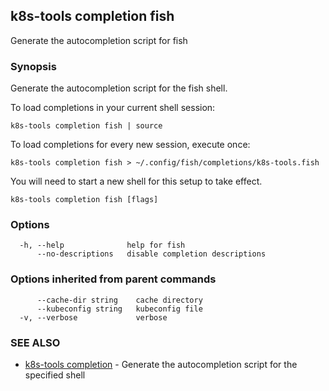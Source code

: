 ## k8s-tools completion fish

Generate the autocompletion script for fish

### Synopsis

Generate the autocompletion script for the fish shell.

To load completions in your current shell session:

	k8s-tools completion fish | source

To load completions for every new session, execute once:

	k8s-tools completion fish > ~/.config/fish/completions/k8s-tools.fish

You will need to start a new shell for this setup to take effect.


```
k8s-tools completion fish [flags]
```

### Options

```
  -h, --help              help for fish
      --no-descriptions   disable completion descriptions
```

### Options inherited from parent commands

```
      --cache-dir string    cache directory
      --kubeconfig string   kubeconfig file
  -v, --verbose             verbose
```

### SEE ALSO

* [k8s-tools completion](k8s-tools_completion.md)	 - Generate the autocompletion script for the specified shell

